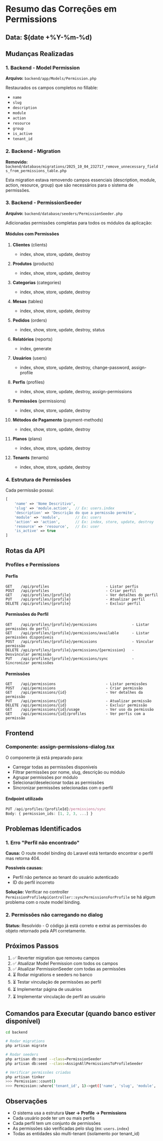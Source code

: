 # Resumo das Correções em Permissions

## Data: $(date +%Y-%m-%d)

## Mudanças Realizadas

### 1. Backend - Model Permission

**Arquivo:** `backend/app/Models/Permission.php`

Restaurados os campos completos no fillable:
- `name`
- `slug`
- `description`
- `module`
- `action`
- `resource`
- `group`
- `is_active`
- `tenant_id`

### 2. Backend - Migration

**Removido:** `backend/database/migrations/2025_10_04_232717_remove_unnecessary_fields_from_permissions_table.php`

Esta migration estava removendo campos essenciais (description, module, action, resource, group) que são necessários para o sistema de permissões.

### 3. Backend - PermissionSeeder

**Arquivo:** `backend/database/seeders/PermissionSeeder.php`

Adicionadas permissões completas para todos os módulos da aplicação:

#### Módulos com Permissões

1. **Clientes** (clients)
   - index, show, store, update, destroy

2. **Produtos** (products)
   - index, show, store, update, destroy

3. **Categorias** (categories)
   - index, show, store, update, destroy

4. **Mesas** (tables)
   - index, show, store, update, destroy

5. **Pedidos** (orders)
   - index, show, store, update, destroy, status

6. **Relatórios** (reports)
   - index, generate

7. **Usuários** (users)
   - index, show, store, update, destroy, change-password, assign-profile

8. **Perfis** (profiles)
   - index, show, store, update, destroy, assign-permissions

9. **Permissões** (permissions)
   - index, show, store, update, destroy

10. **Métodos de Pagamento** (payment-methods)
    - index, show, store, update, destroy

11. **Planos** (plans)
    - index, show, store, update, destroy

12. **Tenants** (tenants)
    - index, show, store, update, destroy

### 4. Estrutura de Permissões

Cada permissão possui:
```php
[
    'name' => 'Nome Descritivo',
    'slug' => 'module.action',  // Ex: users.index
    'description' => 'Descrição do que a permissão permite',
    'module' => 'module',       // Ex: users
    'action' => 'action',       // Ex: index, store, update, destroy
    'resource' => 'resource',   // Ex: user
    'is_active' => true
]
```

## Rotas da API

### Profiles e Permissions

#### Perfis
```
GET    /api/profiles                          - Listar perfis
POST   /api/profiles                          - Criar perfil
GET    /api/profiles/{profile}                - Ver detalhes do perfil
PUT    /api/profiles/{profile}                - Atualizar perfil
DELETE /api/profiles/{profile}                - Excluir perfil
```

#### Permissões do Perfil
```
GET    /api/profiles/{profile}/permissions                - Listar permissões do perfil
GET    /api/profiles/{profile}/permissions/available      - Listar permissões disponíveis
POST   /api/profiles/{profile}/permissions                - Vincular permissão
DELETE /api/profiles/{profile}/permissions/{permission}   - Desvincular permissão
PUT    /api/profiles/{profile}/permissions/sync           - Sincronizar permissões
```

#### Permissões
```
GET    /api/permissions                       - Listar permissões
POST   /api/permissions                       - Criar permissão
GET    /api/permissions/{id}                  - Ver detalhes da permissão
PUT    /api/permissions/{id}                  - Atualizar permissão
DELETE /api/permissions/{id}                  - Excluir permissão
GET    /api/permissions/{id}/usage            - Ver uso da permissão
GET    /api/permissions/{id}/profiles         - Ver perfis com a permissão
```

## Frontend

### Componente: assign-permissions-dialog.tsx

O componente já está preparado para:
- Carregar todas as permissões disponíveis
- Filtrar permissões por nome, slug, descrição ou módulo
- Agrupar permissões por módulo
- Selecionar/deselecionar todas as permissões
- Sincronizar permissões selecionadas com o perfil

#### Endpoint utilizado
```typescript
PUT /api/profiles/{profileId}/permissions/sync
Body: { permission_ids: [1, 2, 3, ...] }
```

## Problemas Identificados

### 1. Erro "Perfil não encontrado"

**Causa:** O route model binding do Laravel está tentando encontrar o perfil mas retorna 404.

**Possíveis causas:**
- Perfil não pertence ao tenant do usuário autenticado
- ID do perfil incorreto

**Solução:** Verificar no controller `PermissionProfileApiController::syncPermissionsForProfile` se há algum problema com o route model binding.

### 2. Permissões não carregando no dialog

**Status:** Resolvido - O código já está correto e extrai as permissões do objeto retornado pela API corretamente.

## Próximos Passos

1. ✅ Reverter migration que removeu campos
2. ✅ Atualizar Model Permission com todos os campos
3. ✅ Atualizar PermissionSeeder com todas as permissões
4. ⏳ Rodar migrations e seeders no banco
5. ⏳ Testar vinculação de permissões ao perfil
6. ⏳ Implementar página de usuários
7. ⏳ Implementar vinculação de perfil ao usuário

## Comandos para Executar (quando banco estiver disponível)

```bash
cd backend

# Rodar migrations
php artisan migrate

# Rodar seeders
php artisan db:seed --class=PermissionSeeder
php artisan db:seed --class=AssignAllPermissionsToProfileSeeder

# Verificar permissões criadas
php artisan tinker
>>> Permission::count()
>>> Permission::where('tenant_id', 1)->get(['name', 'slug', 'module', 'action'])
```

## Observações

- O sistema usa a estrutura **User -> Profile -> Permissions**
- Cada usuário pode ter um ou mais perfis
- Cada perfil tem um conjunto de permissões
- As permissões são verificadas pelo slug (ex: `users.index`)
- Todas as entidades são multi-tenant (isolamento por tenant_id)
